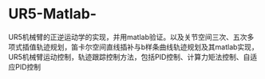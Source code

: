 # UR5-Matlab-
UR5机械臂的正逆运动学的实现，并用matlab验证。以及关节空间三次、五次多项式插值轨迹规划，笛卡尔空间直线插补与b样条曲线轨迹规划及其matlab实现，
UR5机械臂运动控制，轨迹跟踪控制方法，包括PID控制、计算力矩法控制、自适应PID控制
